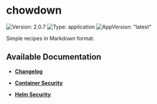 # chowdown

![Version: 2.0.7](https://img.shields.io/badge/Version-2.0.7-informational?style=flat-square) ![Type: application](https://img.shields.io/badge/Type-application-informational?style=flat-square) ![AppVersion: "latest"](https://img.shields.io/badge/AppVersion-"latest"-informational?style=flat-square)

Simple recipes in Markdown format.

## Available Documentation

- [**Changelog**](CHANGELOG)

- [**Container Security**](container-security)

- [**Helm Security**](helm-security)

